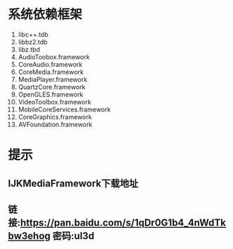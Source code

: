 # 系统依赖框架

1. libc++.tdb
2. libbz2.tdb
3. libz.tbd
4. AudioToobox.framework
5. CoreAudio.framework
6. CoreMedia.framework
7.  MediaPlayer.framework
8. QuartzCore.framework
9. OpenGLES.framework
10. VideoToolbox.framework
11. MobileCoreServices.framework
12. CoreGraphics.framework
13. AVFoundation.framework

# 提示

## IJKMediaFramework下载地址
## 链接:https://pan.baidu.com/s/1qDr0G1b4_4nWdTkbw3ehog  密码:ul3d
